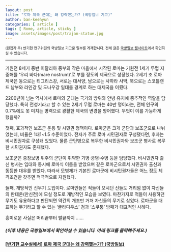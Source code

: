 ```yaml
---
layout: post
title: "로마 제국 군대는 왜 강력했는가? (국방일보 기고)"
author: ban-keehyun
categories: [ article ]
tags: [ Rome, article, sticky ]
image: assets/images/post/trajan-statue.jpg
---
```


<span class="text-muted" style="font-size:0.8em">(편집자 주) 반기현 연구위원의 국방일보 기고문 일부를 게재합니다. 전체 글은 <a href="https://kookbang.dema.mil.kr/newsWeb/20211214/1/BBSMSTR_000000100139/view.do" target="_blank">국방일보 웹사이트</a>에서 확인하실 수 있습니다.</span>

----

기원전 8세기 중반 이탈리아 중부의 작은 마을에서 시작된 로마는 기원전 1세기 무렵 지중해를 ‘우리 바다(mare nostrum)’로 부를 정도의 제국으로 성장했다. 2세기 초 로마 제국은 동으로는 티그리스강, 서로는 대서양, 남으로는 사하라 사막, 북으로는 스코틀랜드 남부와 라인강 및 도나우강 일대를 경계로 하는 대제국을 이뤘다.

2200년이 넘는 역사에서 로마의 군대는 국가의 방위와 안녕 유지에 중추적인 역할을 담당했다. 특히 전성기라고 할 수 있는 2세기 무렵 로마는 40만 명이라는, 전체 인구의 0.7%에도 못 미치는 병력으로 광활한 제국의 변경을 방어했다. 무엇이 이를 가능하게 했을까?

첫째, 효과적인 보조군 운용 및 시민권 정책이다. 로마군은 크게 군단과 보조군으로 나뉘었는데, 비율은 1대1~1.5 수준이었다. 전자가 주로 로마 시민권자로 구성됐다면, 후자는 비시민권자로 구성돼 있었다. 물론 군단병으로 복무한 비시민권자와 보조군 병사로 복무한 시민권자도 존재했다.

보조군은 중장보병 위주의 군단이 취약한 기병·궁병·수병 등을 담당했다. 비시민권자 출신 병사는 입대와 동시에 로마식 이름을 받았으며 같은 로마군으로서 시민권자 출신과 동등한 대우를 받았다. 따라서 모병제가 기본인 로마군에 비시민권자들은 어느 정도 체격조건만 갖추면 적극적으로 자원했다.

둘째, 개방적인 신무기 도입이다. 로마인들은 적들이 모시던 신들도 거리낌 없이 자신들의 판테온(만신전)에 모실 정도로 개방적인 모습을 보였다. 마찬가지로 적들이 사용하던 무기도 유용하다고 판단되면 약간의 개조만 거쳐 자신들의 무기로 삼았다. 로마군을 대표하는 무기라고 할 수 있는 ‘글라디우스’ 검과 ‘스쿠툼’ 방패가 대표적인 사례다.

흥미로운 사실은 머리끝부터 발끝까지 ......

##### (이후 내용은 국방일보에서 확인하실 수 있습니다. 아래 링크를 클릭해주세요.)

__[[반기현 교수실에서] 로마 제국 군대는 왜 강력했는가? (국방일보)](https://kookbang.dema.mil.kr/newsWeb/20211214/1/BBSMSTR_000000100139/view.do)__
